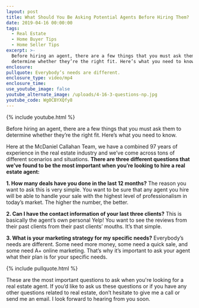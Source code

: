 ```yaml
---
layout: post
title: What Should You Be Asking Potential Agents Before Hiring Them?
date: 2019-04-16 00:00:00
tags:
  - Real Estate
  - Home Buyer Tips
  - Home Seller Tips
excerpt: >-
  Before hiring an agent, there are a few things that you must ask them to
  determine whether they’re the right fit. Here’s what you need to know.
enclosure:
pullquote: Everybody’s needs are different.
enclosure_type: video/mp4
enclosure_time:
use_youtube_image: false
youtube_alternate_image: /uploads/4-16-3-questions-np.jpg
youtube_code: Wg0CBYXQfy8
---
```


{% include youtube.html %}

Before hiring an agent, there are a few things that you must ask them to determine whether they’re the right fit. Here’s what you need to know.

Here at the McDaniel Callahan Team, we have a combined 97 years of experience in the real estate industry and we’ve come across tons of different scenarios and situations. **There are three different questions that we’ve found to be the most important when you’re looking to hire a real estate agent:**

**1\. How many deals have you done in the last 12 months?** The reason you want to ask this is very simple. You want to be sure that any agent you hire will be able to handle your sale with the highest level of professionalism in today’s market. The higher the number, the better.

**2\. Can I have the contact information of your last three clients?** This is basically the agent’s own personal Yelp\! You want to see the reviews from their past clients from their past clients’ mouths. It’s that simple.

**3\. What is your marketing strategy for my specific needs?** Everybody’s needs are different. Some need more money, some need a quick sale, and some need A+ online marketing. That’s why it’s important to ask your agent what their plan is for your specific needs.

{% include pullquote.html %}

These are the most important questions to ask when you're looking for a real estate agent. If you’d like to ask us these questions or if you have any other questions related to real estate, don’t hesitate to give me a call or send me an email. I look forward to hearing from you soon.